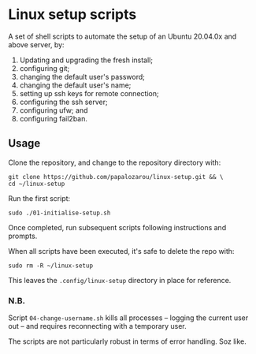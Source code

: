 # Linux setup scripts

A set of shell scripts to automate the setup of an Ubuntu 20.04.0x and above server, by:

1. Updating and upgrading the fresh install;
2. configuring git;
3. changing the default user's password;
4. changing the default user's name;
5. setting up ssh keys for remote connection;
6. configuring the ssh server;
7. configuring ufw; and
8. configuring fail2ban.

## Usage

Clone the repository, and change to the repository directory with:

```
git clone https://github.com/papalozarou/linux-setup.git && \
cd ~/linux-setup
```

Run the first script:

```
sudo ./01-initialise-setup.sh
```

Once completed, run subsequent scripts following instructions and prompts.

When all scripts have been executed, it's safe to delete the repo with:

```
sudo rm -R ~/linux-setup
```

This leaves the `.config/linux-setup` directory in place for reference.

### N.B.

Script `04-change-username.sh` kills all processes – logging the current user out – and requires reconnecting with a temporary user.

The scripts are not particularly robust in terms of error handling. Soz like.
